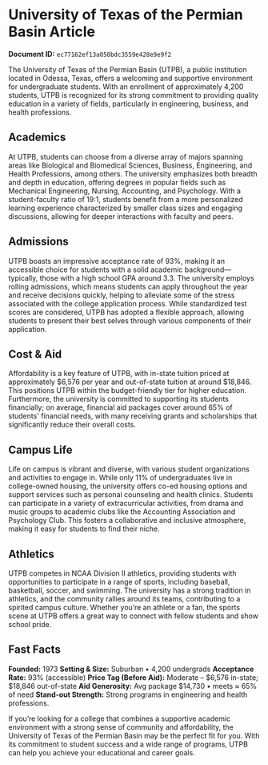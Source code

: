 # University of Texas of the Permian Basin Article

**Document ID:** `ec77162ef13a050bdc3559e428e9e9f2`

The University of Texas of the Permian Basin (UTPB), a public institution located in Odessa, Texas, offers a welcoming and supportive environment for undergraduate students. With an enrollment of approximately 4,200 students, UTPB is recognized for its strong commitment to providing quality education in a variety of fields, particularly in engineering, business, and health professions.

## Academics
At UTPB, students can choose from a diverse array of majors spanning areas like Biological and Biomedical Sciences, Business, Engineering, and Health Professions, among others. The university emphasizes both breadth and depth in education, offering degrees in popular fields such as Mechanical Engineering, Nursing, Accounting, and Psychology. With a student-faculty ratio of 19:1, students benefit from a more personalized learning experience characterized by smaller class sizes and engaging discussions, allowing for deeper interactions with faculty and peers.

## Admissions
UTPB boasts an impressive acceptance rate of 93%, making it an accessible choice for students with a solid academic background—typically, those with a high school GPA around 3.3. The university employs rolling admissions, which means students can apply throughout the year and receive decisions quickly, helping to alleviate some of the stress associated with the college application process. While standardized test scores are considered, UTPB has adopted a flexible approach, allowing students to present their best selves through various components of their application.

## Cost & Aid
Affordability is a key feature of UTPB, with in-state tuition priced at approximately $6,576 per year and out-of-state tuition at around $18,846. This positions UTPB within the budget-friendly tier for higher education. Furthermore, the university is committed to supporting its students financially; on average, financial aid packages cover around 65% of students' financial needs, with many receiving grants and scholarships that significantly reduce their overall costs.

## Campus Life
Life on campus is vibrant and diverse, with various student organizations and activities to engage in. While only 11% of undergraduates live in college-owned housing, the university offers co-ed housing options and support services such as personal counseling and health clinics. Students can participate in a variety of extracurricular activities, from drama and music groups to academic clubs like the Accounting Association and Psychology Club. This fosters a collaborative and inclusive atmosphere, making it easy for students to find their niche.

## Athletics
UTPB competes in NCAA Division II athletics, providing students with opportunities to participate in a range of sports, including baseball, basketball, soccer, and swimming. The university has a strong tradition in athletics, and the community rallies around its teams, contributing to a spirited campus culture. Whether you’re an athlete or a fan, the sports scene at UTPB offers a great way to connect with fellow students and show school pride.

## Fast Facts
**Founded:** 1973
**Setting & Size:** Suburban • 4,200 undergrads
**Acceptance Rate:** 93% (accessible)
**Price Tag (Before Aid):** Moderate – $6,576 in-state; $18,846 out-of-state
**Aid Generosity:** Avg package $14,730 • meets ≈ 65% of need
**Stand-out Strength:** Strong programs in engineering and health professions.

If you’re looking for a college that combines a supportive academic environment with a strong sense of community and affordability, the University of Texas of the Permian Basin may be the perfect fit for you. With its commitment to student success and a wide range of programs, UTPB can help you achieve your educational and career goals.
